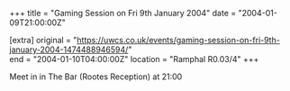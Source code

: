 +++
title = "Gaming Session on Fri 9th January 2004"
date = "2004-01-09T21:00:00Z"

[extra]
original = "https://uwcs.co.uk/events/gaming-session-on-fri-9th-january-2004-1474488946594/"    
end = "2004-01-10T04:00:00Z"
location = "Ramphal R0.03/4"
+++

Meet in in The Bar (Rootes Reception) at 21:00

